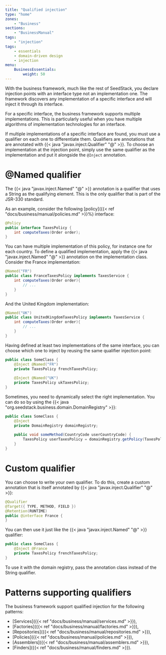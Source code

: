 ```yaml
---
title: "Qualified injection"
type: "home"
zones:
    - "Business"
sections:
    - "BusinessManual"
tags:
    - "injection"
tags:
    - essentials
    - domain-driven design
    - injection
menu:
    BusinessEssentials:
        weight: 50
---
```


With the business framework, much like the rest of SeedStack, you declare injection points with an interface type not an 
implementation one. The framework discovers any implementation of a specific interface and will inject it through its interface.

For a specific interface, the business framework supports multiple implementations. This is particularly useful when you
have multiple algorithms of implementation technologies for an interface. 

If multiple implementations of a specific interface are found, you must use a qualifier on each one to differentiate 
them. Qualifiers are annotations that are annotated with {{< java "javax.inject.Qualifier" "@" >}}. To choose an implementation
at the injection point, simply use the same qualifier as the implementation and put it alongside the `@Inject` annotation. 

# @Named qualifier

The {{< java "javax.inject.Named" "@" >}} annotation is a qualifier that uses a String as the qualifying element. This is
the only qualifier that is part of the JSR-330 standard.
 
As an example, consider the following [policy]({{< ref "docs/business/manual/policies.md" >}}%) interface:

```java
@Policy
public interface TaxesPolicy {
    int computeTaxes(Order order);
}
```

You can have multiple implementation of this policy, for instance one for each country. To define a qualified implementation,
apply the {{< java "javax.inject.Named" "@" >}} annotation on the implementation class. Consider the France implementation:

```java
@Named("FR")
public class FranceTaxesPolicy implements TaxesService {
    int computeTaxes(Order order){
        // ...
    }
}
```

And the United Kingdom implementation:

```java
@Named("UK")
public class UnitedKingdomTaxesPolicy implements TaxesService {
    int computeTaxes(Order order){
        // ...
    }
}
```

Having defined at least two implementations of the same interface, you can choose which one to inject by reusing the same
qualifier injection point:

```java
public class SomeClass {
    @Inject @Named("FR")
    private TaxesPolicy frenchTaxesPolicy;
    
    @Inject @Named("UK")
    private TaxesPolicy ukTaxesPolicy;
}
```

Sometimes, you need to dynamically select the right implementation. You can do so by using the {{< java "org.seedstack.business.domain.DomainRegistry" >}}:

```java
public class SomeClass {
    @Inject
    private DomainRegistry domainRegistry;
    
    public void someMethod(CountryCode userCountryCode) {
        TaxesPolicy userTaxesPolicy = domainRegistry.getPolicy(TaxesPolicy.class, userCountryCode);
    }
}
```

# Custom qualifier

You can choose to write your own qualifier. To do this, create a custom annotation that is itself annotated by 
{{< java "javax.inject.Qualifier" "@" >}}:

```java
@Qualifier
@Target({ TYPE, METHOD, FIELD })
@Retention(RUNTIME)
public @interface France {
}
```

You can then use it just like the {{< java "javax.inject.Named" "@" >}} qualifier:

```java
public class SomeClass {
    @Inject @France
    private TaxesPolicy frenchTaxesPolicy;   
}
```

To use it with the domain registry, pass the annotation class instead of the String qualifier.

# Patterns supporting qualifiers

The business framework support qualified injection for the following patterns:

* [Services]({{< ref "docs/business/manual/services.md" >}}),
* [Factories]({{< ref "docs/business/manual/factories.md" >}}),
* [Repositories]({{< ref "docs/business/manual/repositories.md" >}}),
* [Policies]({{< ref "docs/business/manual/policies.md" >}}),
* [Assemblers]({{< ref "docs/business/manual/assemblers.md" >}}),
* [Finders]({{< ref "docs/business/manual/finders.md" >}}).

